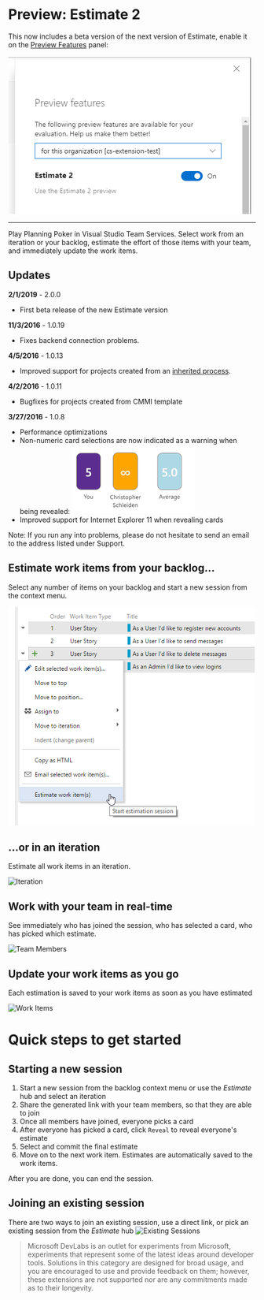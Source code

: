 # Preview: Estimate 2 

This now includes a beta version of the next version of Estimate, enable it on the [Preview Features](https://docs.microsoft.com/en-us/azure/devops/project/navigation/preview-features?view=azdevops&tabs=new-nav) panel:

![Preview feature panel with enabled feature](marketplace/images2/enable-preview-feature.png)

------

Play Planning Poker in Visual Studio Team Services. Select work from an iteration or your backlog, estimate the effort of those items with your team, and immediately update the work items.

## Updates

**2/1/2019** - 2.0.0
- First beta release of the new Estimate version

**11/3/2016** - 1.0.19 
- Fixes backend connection problems.

**4/5/2016** - 1.0.13
- Improved support for projects created from an [inherited process](https://msdn.microsoft.com/en-us/library/vs/alm/work/process/manage-process).

**4/2/2016** - 1.0.11
- Bugfixes for projects created from CMMI template

**3/27/2016** - 1.0.8

- Performance optimizations
- Non-numeric card selections are now indicated as a warning when being revealed:
    ![Warning](marketplace/images/updates/warning.gif)
- Improved support for Internet Explorer 11 when revealing cards

Note: If you run any into problems, please do not hesitate to send an email to the address listed under Support.


## Estimate work items from your backlog...

Select any number of items on your backlog and start a new session from the context menu.

![Backlog](marketplace/images/backlog-context.png)

## ...or in an iteration

Estimate all work items in an iteration.

![Iteration](marketplace/images/images/start-iteration.png)

## Work with your team in real-time

See immediately who has joined the session, who has selected a card, who has picked which estimate.

![Team Members](marketplace/images/images/team-members.png)

## Update your work items as you go

Each estimation is saved to your work items as soon as you have estimated

![Work Items](marketplace/images/images/work-items.png)

# Quick steps to get started

## Starting a new session

1.  Start a new session from the backlog context menu or use the *Estimate* hub and select an iteration
2.  Share the generated link with your team members, so that they are able to join
3.  Once all members have joined, everyone picks a card
4.  After everyone has picked a card, click `Reveal` to reveal everyone's estimate
5.  Select and commit the final estimate
6.  Move on to the next work item. Estimates are automatically saved to the work items.

After you are done, you can end the session.

## Joining an existing session

There are two ways to join an existing session, use a direct link, or pick an existing session from the *Estimate* hub
![Existing Sessions](marketplace/images/images/join-existing.png)


> Microsoft DevLabs is an outlet for experiments from Microsoft, experiments that represent some of the latest ideas around developer tools. Solutions in this category are designed for broad usage, and you are encouraged to use and provide feedback on them; however, these extensions are not supported nor are any commitments made as to their longevity.